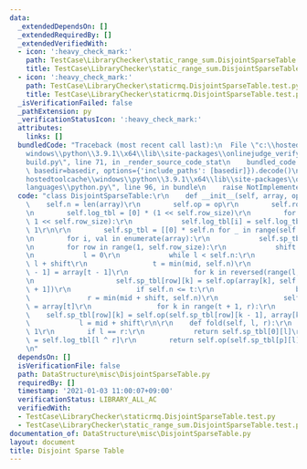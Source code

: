 ```yaml
---
data:
  _extendedDependsOn: []
  _extendedRequiredBy: []
  _extendedVerifiedWith:
  - icon: ':heavy_check_mark:'
    path: TestCase\LibraryChecker\static_range_sum.DisjointSparseTable.test.py
    title: TestCase\LibraryChecker\static_range_sum.DisjointSparseTable.test.py
  - icon: ':heavy_check_mark:'
    path: TestCase\LibraryChecker\staticrmq.DisjointSparseTable.test.py
    title: TestCase\LibraryChecker\staticrmq.DisjointSparseTable.test.py
  _isVerificationFailed: false
  _pathExtension: py
  _verificationStatusIcon: ':heavy_check_mark:'
  attributes:
    links: []
  bundledCode: "Traceback (most recent call last):\n  File \"c:\\hostedtoolcache\\\
    windows\\python\\3.9.1\\x64\\lib\\site-packages\\onlinejudge_verify\\documentation\\\
    build.py\", line 71, in _render_source_code_stat\n    bundled_code = language.bundle(stat.path,\
    \ basedir=basedir, options={'include_paths': [basedir]}).decode()\n  File \"c:\\\
    hostedtoolcache\\windows\\python\\3.9.1\\x64\\lib\\site-packages\\onlinejudge_verify\\\
    languages\\python.py\", line 96, in bundle\n    raise NotImplementedError\nNotImplementedError\n"
  code: "class DisjointSparseTable:\r\n    def __init__(self, array, op):\r\n    \
    \    self.n = len(array)\r\n        self.op = op\r\n        self.row_size = self.n.bit_length()\r\
    \n        self.log_tbl = [0] * (1 << self.row_size)\r\n        for i in range(2,\
    \ 1 << self.row_size):\r\n            self.log_tbl[i] = self.log_tbl[i // 2] +\
    \ 1\r\n\r\n        self.sp_tbl = [[0] * self.n for _ in range(self.row_size)]\r\
    \n        for i, val in enumerate(array):\r\n            self.sp_tbl[0][i] = val\r\
    \n        for row in range(1, self.row_size):\r\n            shift = 1 << row\r\
    \n            l = 0\r\n            while l < self.n:\r\n                mid =\
    \ l + shift\r\n                t = min(mid, self.n)\r\n                self.sp_tbl[row][t\
    \ - 1] = array[t - 1]\r\n                for k in reversed(range(l, t - 1)):\r\
    \n                    self.sp_tbl[row][k] = self.op(array[k], self.sp_tbl[row][k\
    \ + 1])\r\n                if self.n <= t:\r\n                    break\r\n  \
    \              r = min(mid + shift, self.n)\r\n                self.sp_tbl[row][t]\
    \ = array[t]\r\n                for k in range(t + 1, r):\r\n                \
    \    self.sp_tbl[row][k] = self.op(self.sp_tbl[row][k - 1], array[k])\r\n    \
    \            l = mid + shift\r\n\r\n    def fold(self, l, r):\r\n        r -=\
    \ 1\r\n        if l == r:\r\n            return self.sp_tbl[0][l]\r\n        p\
    \ = self.log_tbl[l ^ r]\r\n        return self.op(self.sp_tbl[p][l], self.sp_tbl[p][r])\r\
    \n"
  dependsOn: []
  isVerificationFile: false
  path: DataStructure\misc\DisjointSparseTable.py
  requiredBy: []
  timestamp: '2021-01-03 11:00:07+09:00'
  verificationStatus: LIBRARY_ALL_AC
  verifiedWith:
  - TestCase\LibraryChecker\staticrmq.DisjointSparseTable.test.py
  - TestCase\LibraryChecker\static_range_sum.DisjointSparseTable.test.py
documentation_of: DataStructure\misc\DisjointSparseTable.py
layout: document
title: Disjoint Sparse Table
---
```

